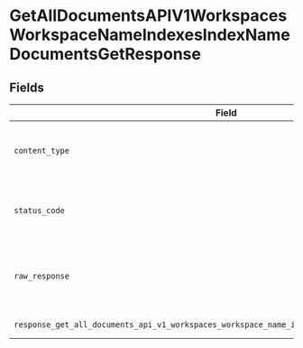 # GetAllDocumentsAPIV1WorkspacesWorkspaceNameIndexesIndexNameDocumentsGetResponse


## Fields

| Field                                                                                          | Type                                                                                           | Required                                                                                       | Description                                                                                    |
| ---------------------------------------------------------------------------------------------- | ---------------------------------------------------------------------------------------------- | ---------------------------------------------------------------------------------------------- | ---------------------------------------------------------------------------------------------- |
| `content_type`                                                                                 | *str*                                                                                          | :heavy_check_mark:                                                                             | HTTP response content type for this operation                                                  |
| `status_code`                                                                                  | *int*                                                                                          | :heavy_check_mark:                                                                             | HTTP response status code for this operation                                                   |
| `raw_response`                                                                                 | [requests.Response](https://requests.readthedocs.io/en/latest/api/#requests.Response)          | :heavy_check_mark:                                                                             | Raw HTTP response; suitable for custom response parsing                                        |
| `response_get_all_documents_api_v1_workspaces_workspace_name_indexes_index_name_documents_get` | List[[components.DeepsetCloudDocument](../../models/components/deepsetclouddocument.md)]       | :heavy_minus_sign:                                                                             | Successful Response                                                                            |